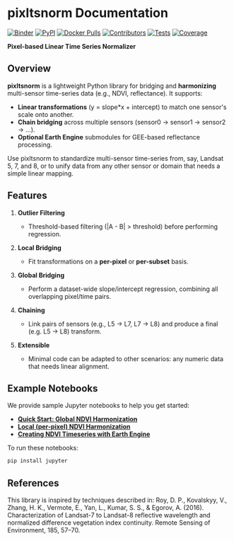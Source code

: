 # pixltsnorm Documentation

[![Binder](https://mybinder.org/badge_logo.svg)](https://mybinder.org/v2/gh/iosefa/PyForestScan/HEAD?labpath=docs%2Fexamples%2Fgetting-started-importing-preprocessing-dtm-chm.ipynb)
[![PyPI](https://img.shields.io/pypi/v/PyForestScan.svg)](https://pypi.org/project/PyForestScan/)
[![Docker Pulls](https://img.shields.io/docker/pulls/iosefa/pyforestscan?logo=docker&label=pulls)](https://hub.docker.com/r/iosefa/pyforestscan)
[![Contributors](https://img.shields.io/github/contributors/iosefa/PyForestScan.svg?label=contributors)](https://github.com/iosefa/PyForestScan/graphs/contributors)
[![Tests](https://img.shields.io/github/actions/workflow/status/iosefa/PyForestScan/main.yml?branch=main)](https://github.com/iosefa/PyForestScan/actions/workflows/main.yml)
[![Coverage](https://img.shields.io/codecov/c/github/iosefa/PyForestScan/main)](https://codecov.io/gh/iosefa/PyForestScan)

**Pixel-based Linear Time Series Normalizer**

## Overview

**pixltsnorm** is a lightweight Python library for bridging and **harmonizing** multi-sensor time-series data (e.g., NDVI, reflectance). It supports:

- **Linear transformations** (y = slope*x + intercept) to match one sensor's scale onto another.
- **Chain bridging** across multiple sensors (sensor0 → sensor1 → sensor2 → …).
- **Optional Earth Engine** submodules for GEE-based reflectance processing.

Use pixltsnorm to standardize multi-sensor time-series from, say, Landsat 5, 7, and 8, or to unify data from any other sensor or domain that needs a simple linear mapping.

## Features

1. **Outlier Filtering**  
   - Threshold-based filtering (|A - B| > threshold) before performing regression.

2. **Local Bridging**  
   - Fit transformations on a **per-pixel** or **per-subset** basis.

3. **Global Bridging**  
   - Perform a dataset-wide slope/intercept regression, combining all overlapping pixel/time pairs.

4. **Chaining**  
   - Link pairs of sensors (e.g., L5 → L7, L7 → L8) and produce a final (e.g. L5 → L8) transform.

5. **Extensible**  
   - Minimal code can be adapted to other scenarios: any numeric data that needs linear alignment.

## Example Notebooks

We provide sample Jupyter notebooks to help you get started:

- **[Quick Start: Global NDVI Harmonization](examples/global-ndvi-harmonization.ipynb)**
- **[Local (per-pixel) NDVI Harmonization](examples/per-pixel-ndvi-harmonization.ipynb)**
- **[Creating NDVI Timeseries with Earth Engine](examples/create-ndvi-timeseries-with-earthengine.ipynb)**

To run these notebooks:

```bash
pip install jupyter
```

## References

This library is inspired by techniques described in:
	Roy, D. P., Kovalskyy, V., Zhang, H. K., Vermote, E., Yan, L., Kumar, S. S., & Egorov, A. (2016). Characterization of Landsat-7 to Landsat-8 reflective wavelength and normalized difference vegetation index continuity. Remote Sensing of Environment, 185, 57–70.
